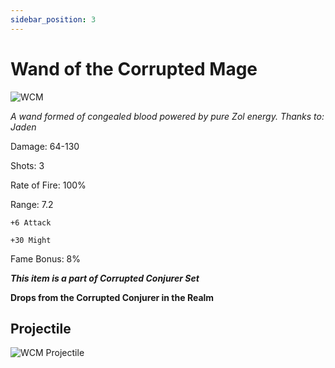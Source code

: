 ```yaml
---
sidebar_position: 3
---
```


# Wand of the Corrupted Mage

![WCM](https://vwiki.valorserver.com/api/item/picture/wand%20of%20the%20corrupted%20mage)

<i>A wand formed of congealed blood powered by pure Zol energy. Thanks to: Jaden</i>

Damage: 64-130

Shots: 3

Rate of Fire: 100% 

Range: 7.2

    +6 Attack
    
    +30 Might
 
Fame Bonus: 8%

***This item is a part of Corrupted Conjurer Set***

**Drops from the Corrupted Conjurer in the Realm**

## Projectile

![WCM Projectile](https://cdn.discordapp.com/attachments/953134990428868629/997618202286759976/wandofthecorruptedmage.gif)

